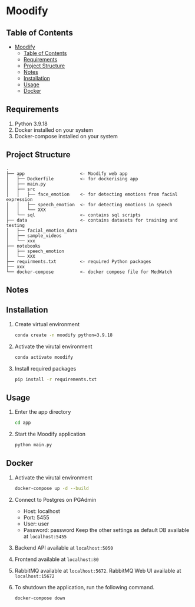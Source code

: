 # Moodify
## Table of Contents
- [Moodify](#MedWatch)
  - [Table of Contents](#table-of-contents)
  - [Requirements](#Requirements)
  - [Project Structure](#project-structure)
  - [Notes](#notes)
  <!-- - [Installation](#installation-/-usage) -->
  - [Installation](#installation)
  - [Usage](#usage)
  - [Docker](#docker)

## Requirements
1. Python 3.9.18
2. Docker installed on your system
3. Docker-compose installed on your system

## Project Structure
```
.
├── app                     <- Moodify web app
│   ├── Dockerfile          <- for dockerising app
│   ├── main.py
│   ├── src
│   │   ├── face_emotion    <- for detecting emotions from facial expression
│   │   ├── speech_emotion  <- for detecting emotions in speech 
│   │   └── XXX
│   └── sql                 <- contains sql scripts
├── data                    <- contains datasets for training and testing
│   ├── facial_emotion_data
│   ├── sample_videos
│   └── xxx
├── notebooks
│   ├── speech_emotion      
│   └── XXX
├── requirments.txt         <- required Python packages
├── xxx
└── docker-compose          <- docker compose file for MedWatch
```

## Notes

## Installation
1. Create virtual environment
    ```bash
    conda create -n moodify python=3.9.18
    ```
2. Activate the virutal environment
    ```bash
    conda activate moodify
    ```
3. Install required packages
    ```bash
    pip install -r requirements.txt
    ```
## Usage
1. Enter the app directory
    ```bash
    cd app
    ```
2. Start the Moodify application
    ```bash
    python main.py
    ```

## Docker
1. Activate the virutal environment
    ```bash
    docker-compose up -d --build 
    ```

2. Connect to Postgres on PGAdmin
    - Host: localhost
    - Port: 5455
    - User: user
    - Password: password
    Keep the other settings as default
    DB available at `localhost:5455`

3. Backend API available at `localhost:5050`

4. Frontend available at `localhost:80`

5. RabbitMQ available at `localhost:5672`. RabbitMQ Web UI available at `localhost:15672`

6. To shutdown the application, run the following command.
    ```bash
    docker-compose down
    ```
